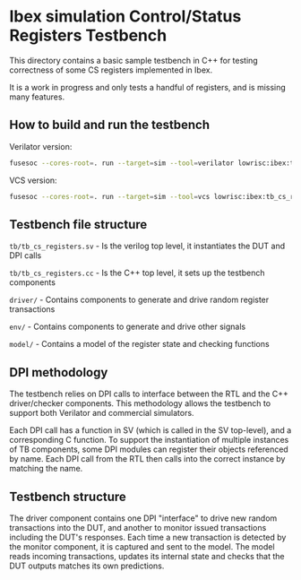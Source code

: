 Ibex simulation Control/Status Registers Testbench
==================================================

This directory contains a basic sample testbench in C++ for testing correctness of some CS registers implemented in Ibex.

It is a work in progress and only tests a handful of registers, and is missing many features.

How to build and run the testbench
----------------------------------

Verilator version:

   ```sh
   fusesoc --cores-root=. run --target=sim --tool=verilator lowrisc:ibex:tb_cs_registers
   ```
VCS version:

   ```sh
   fusesoc --cores-root=. run --target=sim --tool=vcs lowrisc:ibex:tb_cs_registers
   ```

Testbench file structure
------------------------

`tb/tb_cs_registers.sv` - Is the verilog top level, it instantiates the DUT and DPI calls

`tb/tb_cs_registers.cc` - Is the C++ top level, it sets up the testbench components

`driver/` - Contains components to generate and drive random register transactions

`env/` - Contains components to generate and drive other signals

`model/` - Contains a model of the register state and checking functions

DPI methodology
---------------

The testbench relies on DPI calls to interface between the RTL and the C++ driver/checker components.
This methodology allows the testbench to support both Verilator and commercial simulators.

Each DPI call has a function in SV (which is called in the SV top-level), and a corresponding C function.
To support the instantiation of multiple instances of TB components, some DPI modules can register their objects referenced by name.
Each DPI call from the RTL then calls into the correct instance by matching the name.

Testbench structure
-------------------

The driver component contains one DPI "interface" to drive new random transactions into the DUT, and another to monitor issued transactions including the DUT's responses.
Each time a new transaction is detected by the monitor component, it is captured and sent to the model.
The model reads incoming transactions, updates its internal state and checks that the DUT outputs matches its own predictions.
